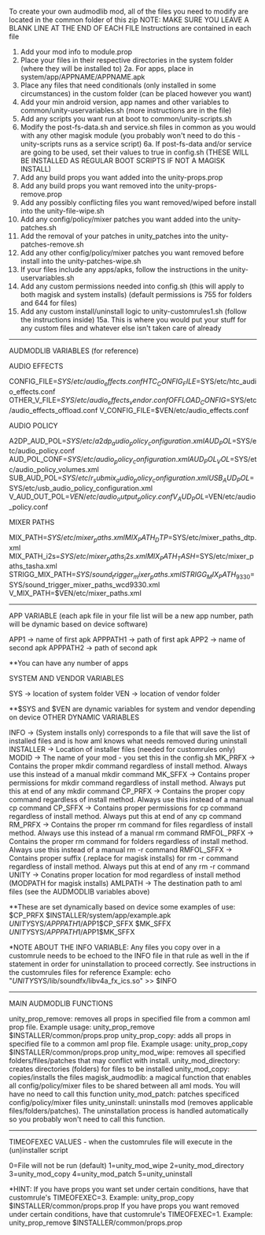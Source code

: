 To create your own audmodlib mod, all of the files you need to modify are located in the common folder of this zip
NOTE: MAKE SURE YOU LEAVE A BLANK LINE AT THE END OF EACH FILE
Instructions are contained in each file

1. Add your mod info to module.prop
2. Place your files in their respective directories in the system folder (where they will be installed to)
2a. For apps, place in system/app/APPNAME/APPNAME.apk
3. Place any files that need conditionals (only installed in some circumstances) in the custom folder (can be placed however you want)
4. Add your min android version, app names and other variables to common/unity-uservariables.sh (more instructions are in the file)
5. Add any scripts you want run at boot to common/unity-scripts.sh
6. Modify the post-fs-data.sh and service.sh files in common as you would with any other magisk module (you probably won't need to do this - unity-scripts runs as a service script)
6a. If post-fs-data and/or service are going to be used, set their values to true in config.sh (THESE WILL BE INSTALLED AS REGULAR BOOT SCRIPTS IF NOT A MAGISK INSTALL)
7. Add any build props you want added into the unity-props.prop
8. Add any build props you want removed into the unity-props-remove.prop
9. Add any possibly conflicting files you want removed/wiped before install into the unity-file-wipe.sh
10. Add any config/policy/mixer patches you want added into the unity-patches.sh
11. Add the removal of your patches in unity_patches into the unity-patches-remove.sh
12. Add any other config/policy/mixer patches you want removed before install into the unity-patches-wipe.sh
13. If your files include any apps/apks, follow the instructions in the unity-uservariables.sh
14. Add any custom permissions needed into config.sh (this will apply to both magisk and system installs) (default permissions is 755 for folders and 644 for files)
15. Add any custom install/uninstall logic to unity-customrules1.sh (follow the instructions inside)
15a. This is where you would put your stuff for any custom files and whatever else isn't taken care of already
________________________________________________________________________________________________________________________________________________________________________

AUDMODLIB VARIABLES (for reference)

AUDIO EFFECTS

CONFIG_FILE=$SYS/etc/audio_effects.conf
HTC_CONFIG_FILE=$SYS/etc/htc_audio_effects.conf
OTHER_V_FILE=$SYS/etc/audio_effects_vendor.conf
OFFLOAD_CONFIG=$SYS/etc/audio_effects_offload.conf
V_CONFIG_FILE=$VEN/etc/audio_effects.conf

AUDIO POLICY

A2DP_AUD_POL=$SYS/etc/a2dp_audio_policy_configuration.xml
AUD_POL=$SYS/etc/audio_policy.conf
AUD_POL_CONF=$SYS/etc/audio_policy_configuration.xml
AUD_POL_VOL=$SYS/etc/audio_policy_volumes.xml
SUB_AUD_POL=$SYS/etc/r_submix_audio_policy_configuration.xml
USB_AUD_POL=$SYS/etc/usb_audio_policy_configuration.xml
V_AUD_OUT_POL=$VEN/etc/audio_output_policy.conf
V_AUD_POL=$VEN/etc/audio_policy.conf

MIXER PATHS

MIX_PATH=$SYS/etc/mixer_paths.xml
MIX_PATH_DTP=$SYS/etc/mixer_paths_dtp.xml
MIX_PATH_i2s=$SYS/etc/mixer_paths_i2s.xml
MIX_PATH_TASH=$SYS/etc/mixer_paths_tasha.xml
STRIGG_MIX_PATH=$SYS/sound_trigger_mixer_paths.xml
STRIGG_MIX_PATH_9330=$SYS/sound_trigger_mixer_paths_wcd9330.xml
V_MIX_PATH=$VEN/etc/mixer_paths.xml
________________________________________________________________________________________________________________________________________________________________________

APP VARIABLE (each apk file in your file list will be a new app number, path will be dynamic based on device software)

APP1 -> name of first apk
APPPATH1 -> path of first apk
APP2 -> name of second apk
APPPATH2 -> path of second apk

**You can have any number of apps

SYSTEM AND VENDOR VARIABLES

SYS -> location of system folder
VEN -> location of vendor folder

**$SYS and $VEN are dynamic variables for system and vendor depending on device
OTHER DYNAMIC VARIABLES

INFO -> (System installs only) corresponds to a file that will save the list of installed files and is how aml knows what needs removed during uninstall
INSTALLER -> Location of installer files (needed for customrules only)
MODID -> The name of your mod - you set this in the config.sh
MK_PRFX -> Contains the proper mkdir command regardless of install method. Always use this instead of a manual mkdir command
MK_SFFX -> Contains proper permissions for mkdir command regardless of install method. Always put this at end of any mkdir command
CP_PRFX -> Contains the proper copy command regardless of install method. Always use this instead of a manual cp command
CP_SFFX -> Contains proper permissions for cp command regardless of install method. Always put this at end of any cp command
RM_PRFX -> Contains the proper rm command for files regardless of install method. Always use this instead of a manual rm command
RMFOL_PRFX -> Contains the proper rm command for folders regardless of install method. Always use this instead of a manual rm -r command
RMFOL_SFFX -> Contains proper suffix (.replace for magisk installs) for rm -r command regardless of install method. Always put this at end of any rm -r command
UNITY -> Conatins proper location for mod regardless of install method (MODPATH for magisk installs)
AMLPATH -> The destination path to aml files (see the AUDMODLIB variables above)

**These are set dynamically based on device some examples of use:
$CP_PRFX $INSTALLER/system/app/example.apk $UNITY$SYS/$APPPATH1/$APP1$CP_SFFX
$MK_SFFX $UNITY$SYS/$APPPATH1/$APP1$MK_SFFX

*NOTE ABOUT THE INFO VARIABLE:
Any files you copy over in a customrule needs to be echoed to the INFO file in that rule as well in the if statement in order for uninstallation to proceed correctly.
See instructions in the customrules files for reference
Example: echo "$UNITY$SYS/lib/soundfx/libv4a_fx_ics.so" >> $INFO
________________________________________________________________________________________________________________________________________________________________________

MAIN AUDMODLIB FUNCTIONS

unity_prop_remove: removes all props in specified file from a common aml prop file. Example usage: unity_prop_remove $INSTALLER/common/props.prop
unity_prop_copy: adds all props in specified file to a common aml prop file. Example usage: unity_prop_copy $INSTALLER/common/props.prop
unity_mod_wipe: removes all specified folders/files/patches that may conflict with install.
unity_mod_directory: creates directories (folders) for files to be installed
unity_mod_copy: copies/installs the files
magisk_audmodlib: a magical function that enables all config/policy/mixer files to be shared between all aml mods. You will have no need to call this function
unity_mod_patch: patches specificed config/policy/mixer files
unity_uninstall: uninstalls mod (removes applicable files/folders/patches). The uninstallation process is handled automatically so you probably won't need to call this function.
________________________________________________________________________________________________________________________________________________________________________

TIMEOFEXEC VALUES - when the customrules file will execute in the (un)installer script

0=File will not be run (default)
1=unity_mod_wipe
2=unity_mod_directory
3=unity_mod_copy
4=unity_mod_patch
5=unity_uninstall

*HINT: If you have props you want set under certain conditions, have that customrule's TIMEOFEXEC=3. Example: unity_prop_copy $INSTALLER/common/props.prop
If you have props you want removed under certain conditions, have that customrule's TIMEOFEXEC=1. Example: unity_prop_remove $INSTALLER/common/props.prop
